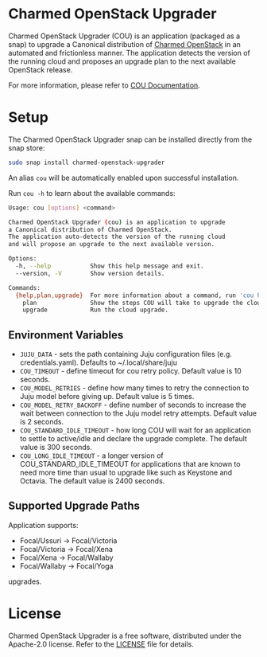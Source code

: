 # Charmed OpenStack Upgrader

Charmed OpenStack Upgrader (COU) is an application (packaged as a snap) to upgrade
a Canonical distribution of [Charmed OpenStack](https://ubuntu.com/openstack/docs/overview)
in an automated and frictionless manner. The application detects the version of the
running cloud and proposes an upgrade plan to the next available OpenStack release.

For more information, please refer to [COU Documentation](https://canonical-charmed-openstack-upgrader.readthedocs-hosted.com/).

# Setup

The Charmed OpenStack Upgrader snap can be installed directly from the snap store:

```bash
sudo snap install charmed-openstack-upgrader
```

An alias `cou` will be automatically enabled upon successful installation.

Run `cou -h` to learn about the available commands:

```bash
Usage: cou [options] <command>

Charmed OpenStack Upgrader (cou) is an application to upgrade
a Canonical distribution of Charmed OpenStack.
The application auto-detects the version of the running cloud
and will propose an upgrade to the next available version.

Options:
  -h, --help           Show this help message and exit.
  --version, -V        Show version details.

Commands:
  {help,plan,upgrade}  For more information about a command, run 'cou help <command>'.
    plan               Show the steps COU will take to upgrade the cloud to the next release.
    upgrade            Run the cloud upgrade.
```

## Environment Variables

- `JUJU_DATA` - sets the path containing Juju configuration files (e.g. credentials.yaml). Defaults to ~/.local/share/juju
- `COU_TIMEOUT` - define timeout for cou retry policy. Default value is 10 seconds.
- `COU_MODEL_RETRIES` - define how many times to retry the connection to Juju model before giving up. Default value is 5 times.
- `COU_MODEL_RETRY_BACKOFF` - define number of seconds to increase the wait between connection to the Juju model retry attempts. Default value is 2 seconds.
- `COU_STANDARD_IDLE_TIMEOUT` - how long COU will wait for an application to settle to active/idle and declare the upgrade complete. The default value is 300 seconds.
- `COU_LONG_IDLE_TIMEOUT` - a longer version of COU_STANDARD_IDLE_TIMEOUT for applications that are known to need more time than usual to upgrade like such as Keystone and Octavia. The default value is 2400 seconds.

## Supported Upgrade Paths

Application supports:

- Focal/Ussuri -> Focal/Victoria
- Focal/Victoria -> Focal/Xena
- Focal/Xena -> Focal/Wallaby
- Focal/Wallaby -> Focal/Yoga

upgrades.

# License
Charmed OpenStack Upgrader is a free software, distributed under the Apache-2.0 license. Refer to the
[LICENSE](https://github.com/canonical/snap-tempest/blob/main/LICENSE) file for details.
